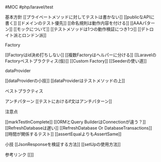 #MOC #php/laravel/test 

基本方針
[[プライベートメソッドに対してテストは書かない]]
[[publicなAPIに書く]]
[[ドメインのテスト優先]]
[[命名規則は動作内容を付ける]]
[[AAAパターン]]
[[モックについて]]
[[テストメソッドは1つの動作検証につき1つ]]
[[デトロイト派とロンドン派]]

Factory

[[Factoryはid決め打ちしない]]
[[複数Factoryはヘルパーに分ける]]
[[LaravelのFactoryベストプラクティス(仮)]]
[[Custom Factory]]
[[Seederの使い道]]


dataProvider

[[dataProviderの小技]]
[[dataProviderはテストメソッドの上]]

ベストプラクティス

アンチパターン
[[テストにおけるif文はアンチパターン]]

注意点

[[markTestInComplete]]
[[ORMとQuery BuilderはConnectionが違う？]]
[[RefreshDatabaseは遅い]]
[[RefreshDatabase Or DatabaseTransactions]]
[[時間が関係するテスト]]
[[assertEqualよりもAssertSame]]


小技
[[JsonResponseを検証する方法]]
[[setUpの使用方法]]


参考リンク
[[]]